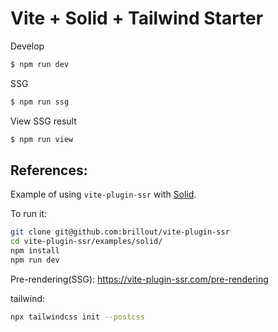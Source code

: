 # Vite + Solid + Tailwind Starter

Develop
```bash
$ npm run dev
```
SSG
```bash
$ npm run ssg
```
View SSG result
```bash
$ npm run view
```

## References:

Example of using `vite-plugin-ssr` with [Solid](https://www.solidjs.com/).

To run it:

```bash
git clone git@github.com:brillout/vite-plugin-ssr
cd vite-plugin-ssr/examples/solid/
npm install
npm run dev
```

Pre-rendering(SSG):
https://vite-plugin-ssr.com/pre-rendering

tailwind:
```bash
npx tailwindcss init --postcss
```
